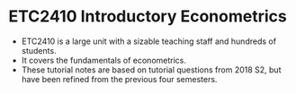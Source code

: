 # ETC2410 Introductory Econometrics

* ETC2410 is a large unit with a sizable teaching staff and hundreds of students.
* It covers the fundamentals of econometrics.
* These tutorial notes are based on tutorial questions from 2018 S2, but have been refined from the previous four semesters.
